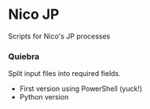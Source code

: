 # Nico JP

Scripts for Nico's JP processes

### Quiebra

Split input files into required fields.

- First version using PowerShell (yuck!)
- Python version
